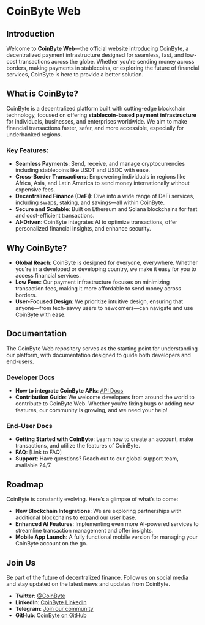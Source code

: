 # CoinByte Web

## Introduction
Welcome to **CoinByte Web**—the official website introducing CoinByte, a decentralized payment infrastructure designed for seamless, fast, and low-cost transactions across the globe. Whether you're sending money across borders, making payments in stablecoins, or exploring the future of financial services, CoinByte is here to provide a better solution.

## What is CoinByte?
CoinByte is a decentralized platform built with cutting-edge blockchain technology, focused on offering **stablecoin-based payment infrastructure** for individuals, businesses, and enterprises worldwide. We aim to make financial transactions faster, safer, and more accessible, especially for underbanked regions.

### Key Features:
- **Seamless Payments**: Send, receive, and manage cryptocurrencies including stablecoins like USDT and USDC with ease.
- **Cross-Border Transactions**: Empowering individuals in regions like Africa, Asia, and Latin America to send money internationally without expensive fees.
- **Decentralized Finance (DeFi)**: Dive into a wide range of DeFi services, including swaps, staking, and savings—all within CoinByte.
- **Secure and Scalable**: Built on Ethereum and Solana blockchains for fast and cost-efficient transactions.
- **AI-Driven**: CoinByte integrates AI to optimize transactions, offer personalized financial insights, and enhance security.

## Why CoinByte?
- **Global Reach**: CoinByte is designed for everyone, everywhere. Whether you're in a developed or developing country, we make it easy for you to access financial services.
- **Low Fees**: Our payment infrastructure focuses on minimizing transaction fees, making it more affordable to send money across borders.
- **User-Focused Design**: We prioritize intuitive design, ensuring that anyone—from tech-savvy users to newcomers—can navigate and use CoinByte with ease.

## Documentation

The CoinByte Web repository serves as the starting point for understanding our platform, with documentation designed to guide both developers and end-users.

### Developer Docs
- **How to integrate CoinByte APIs**: [API Docs](link-to-api)
- **Contribution Guide**: We welcome developers from around the world to contribute to CoinByte Web. Whether you’re fixing bugs or adding new features, our community is growing, and we need your help!

### End-User Docs
- **Getting Started with CoinByte**: Learn how to create an account, make transactions, and utilize the features of CoinByte.
- **FAQ**: [Link to FAQ]
- **Support**: Have questions? Reach out to our global support team, available 24/7.

## Roadmap
CoinByte is constantly evolving. Here’s a glimpse of what’s to come:
- **New Blockchain Integrations**: We are exploring partnerships with additional blockchains to expand our user base.
- **Enhanced AI Features**: Implementing even more AI-powered services to streamline transaction management and offer insights.
- **Mobile App Launch**: A fully functional mobile version for managing your CoinByte account on the go.

## Join Us
Be part of the future of decentralized finance. Follow us on social media and stay updated on the latest news and updates from CoinByte.

- **Twitter**: [@CoinByte](link-to-twitter)
- **LinkedIn**: [CoinByte LinkedIn](link-to-linkedin)
- **Telegram**: [Join our community](link-to-telegram)
- **GitHub**: [CoinByte on GitHub](link-to-github)
